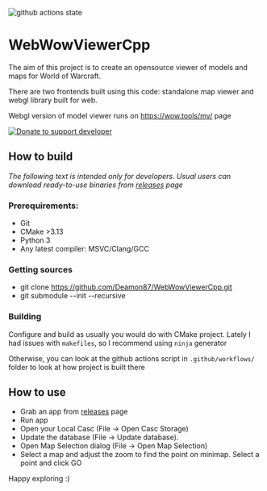 ![github actions state](https://github.com/Deamon87/WebWowViewerCpp/actions/workflows/main.yml/badge.svg?branch=master)

# WebWowViewerCpp

The aim of this project is to create an opensource viewer of models and maps for World of Warcraft.

There are two frontends built using this code: standalone map viewer and webgl library built for web.

Webgl version of model viewer runs on https://wow.tools/mv/ page

[![Donate to support developer](https://img.shields.io/badge/Donate-PayPal-green.svg)](https://www.paypal.com/donate/?hosted_button_id=AFUUEL3ZQVVNW)

## How to build

*The following text is intended only for developers. Usual users can download ready-to-use binaries from [releases] page*

### Prerequirements:

- Git
- CMake >3.13
- Python 3
- Any latest compiler: MSVC/Clang/GCC

### Getting sources

- git clone https://github.com/Deamon87/WebWowViewerCpp.git
- git submodule --init --recursive

### Building

Configure and build as usually you would do with CMake project. Lately I had issues with `makefiles`, so I recommend using `ninja` generator

Otherwise, you can look at the github actions script in `.github/workflows/` folder to look at how project is built there

## How to use

- Grab an app from [releases] page
- Run app
- Open your Local Casc (File -> Open Casc Storage)
- Update the database (File -> Update database).
- Open Map Selection dialog (File -> Open Map Selection)
- Select a map and adjust the zoom to find the point on minimap. Select a point and click GO

Happy exploring :)

[releases]:https://github.com/Deamon87/WebWowViewerCpp/releases/
